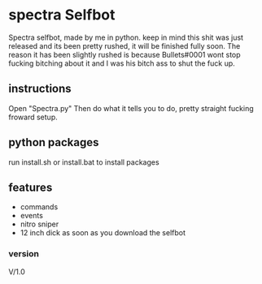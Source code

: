 # spectra Selfbot
Spectra selfbot, made by me in python. keep in mind this shit was just released and its been pretty rushed, it will be finished fully soon. The reason it has been slightly rushed is because Bullets#0001 wont stop fucking bitching about it and I was his bitch ass to shut the fuck up.

## instructions

Open "Spectra.py" Then do what it tells you to do, pretty straight fucking froward setup.

## python packages 
run install.sh or install.bat to install packages

## features
* commands
* events
* nitro sniper
* 12 inch dick as soon as you download the selfbot

### version
V/1.0
